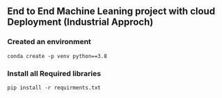 ## End to End Machine Leaning project with cloud Deployment (Industrial Approch)


### Created an environment
```
conda create -p venv python==3.8

```

### Install all Required libraries
```
pip install -r requirments.txt

```